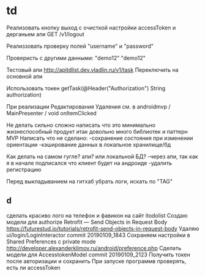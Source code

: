 




td
===

Реализовать кнопку выход с очисткой настройки accessToken и дерганьем апи GET /v1/logout

Реализзовать проверку полей "username" и "password" 


Проверисть с другими данными: "demo12" "demo12"


Тестовый апи http://apitdlist.dev.vladlin.ru/v1/task 
Переключить на основной апи

Иcпользовать токен  getTask(@Header("Authorization") String authorization)


При реализации Редактирования Удаления
см. в androidmvp / MainPresenter / void onItemClicked

Не делать сильно сложно
написать что это минимально жизнеспособный продукт 
итак довольно много библиотек и паттерн MVP
Написать что не сделано:
-сохранение состояния при изменении ориентации
-кэширование данных в локальное хранилище/бд

Как делать на самом гугле? апи? или локальной БД?
-через апи, так как я в начале подписался что клиент будет на андроиде
-удалить регистрацию

Перед выкладыванием на гитхаб убрать логи, искать по "TAG"


d
---
сделать красиво лого на телефон и фавикон на сайт itodolist
Создаю модели для authorize
Retrofit — Send Objects in Request Body https://futurestud.io/tutorials/retrofit-send-objects-in-request-body
Удаляю ui/login/LoginInteractor
commit 20190109_1843
Сохраняем настройки в Shared Preferences с private mode http://developer.alexanderklimov.ru/android/preference.php
Сделать модели для AccesstokenModel
commit 20190109_2123
Получить токен после авторизации и сохранить
При запуске программв проверять, есть ли accessToken
